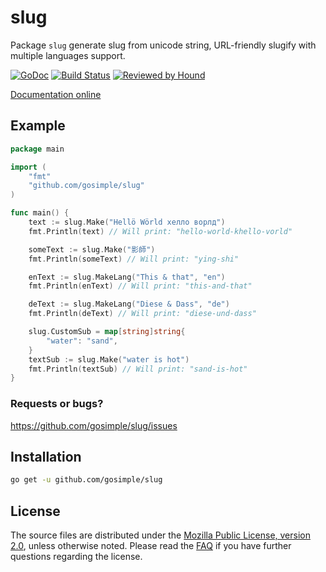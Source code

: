 slug
====

Package `slug` generate slug from unicode string, URL-friendly slugify with
multiple languages support.

[![GoDoc](https://godoc.org/github.com/gosimple/slug?status.png)](https://godoc.org/github.com/gosimple/slug)
[![Build Status](https://travis-ci.com/gosimple/slug.svg?branch=master)](https://travis-ci.com/gosimple/slug)
[![Reviewed by Hound](https://img.shields.io/badge/Reviewed_by-Hound-8E64B0.svg)](https://houndci.com)

[Documentation online](http://godoc.org/github.com/gosimple/slug)

## Example

```go
package main

import (
	"fmt"
	"github.com/gosimple/slug"
)

func main() {
	text := slug.Make("Hellö Wörld хелло ворлд")
	fmt.Println(text) // Will print: "hello-world-khello-vorld"

	someText := slug.Make("影師")
	fmt.Println(someText) // Will print: "ying-shi"

	enText := slug.MakeLang("This & that", "en")
	fmt.Println(enText) // Will print: "this-and-that"

	deText := slug.MakeLang("Diese & Dass", "de")
	fmt.Println(deText) // Will print: "diese-und-dass"

	slug.CustomSub = map[string]string{
		"water": "sand",
	}
	textSub := slug.Make("water is hot")
	fmt.Println(textSub) // Will print: "sand-is-hot"
}

```

### Requests or bugs?
<https://github.com/gosimple/slug/issues>

## Installation
```sh
go get -u github.com/gosimple/slug
```

## License

The source files are distributed under the
[Mozilla Public License, version 2.0](http://mozilla.org/MPL/2.0/),
unless otherwise noted.
Please read the [FAQ](http://www.mozilla.org/MPL/2.0/FAQ.html)
if you have further questions regarding the license.
